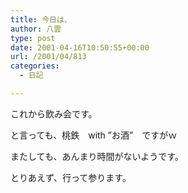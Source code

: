 ```yaml
---
title: 今日は、
author: 八雲
type: post
date: 2001-04-16T10:50:55+00:00
url: /2001/04/813
categories:
  - 日記

---
```

これから飲み会です。

と言っても、桃鉄　with ”お酒”　ですがｗ
  
またしても、あんまり時間がないようです。
  
とりあえず、行って参ります。